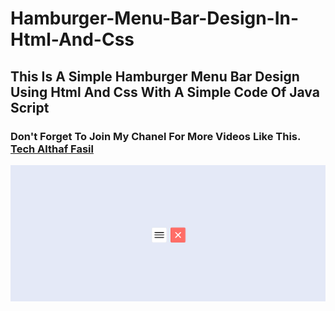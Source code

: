 # Hamburger-Menu-Bar-Design-In-Html-And-Css
## This Is A Simple Hamburger Menu Bar Design Using Html And Css With A Simple Code Of Java Script
### Don't Forget To Join My Chanel For More Videos Like This. [Tech Althaf Fasil](https://www.youtube.com/channel/UCANjCAqUl3mfIotD7HOf2lw)

![Preview of img](/preview.png)
